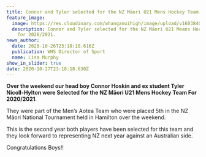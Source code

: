 ```yaml
---
title: Connor and Tyler selected for the NZ Māori U21 Mens Hockey Team
feature_image:
  image: https://res.cloudinary.com/whanganuihigh/image/upload/v1603840717/News/Connor_Hoskin_ex_student_Tyler_Nicoll.Hylton_were_Selected_NZ_Maori_U21_Mens_Hockey_Team_For_2020.2021.jpg
  description: Connor and Tyler selected for the NZ Māori U21 Means Hockey Team
    for 2020/2021.
news_author:
  date: 2020-10-26T23:18:18.616Z
  publication: WHS Director of Sport
  name: Lisa Murphy
show_in_slider: true
date: 2020-10-27T23:18:18.630Z
---
```

**Over the weekend our head boy Connor Hoskin and ex student Tyler Nicoll-Hylton were Selected for the NZ Māori U21 Mens Hockey Team For 2020/2021**. 

They were part of the Men’s Aotea Team who were placed 5th in the NZ Māori National Tournament held in Hamilton over the weekend. 

This is the second year both players have been selected for this team and they look forward to representing NZ next year against an Australian side.

Congratulations Boys!!